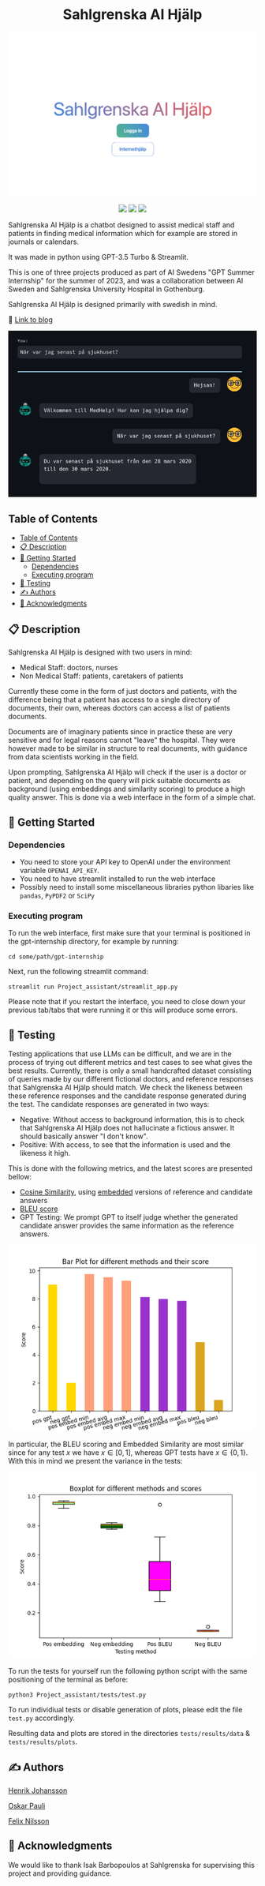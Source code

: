 <h1 align= center>Sahlgrenska AI Hjälp</h1>



<p align="center">
  <img src="img/SAH.png" />
</p>

<p align="center">
<img src="https://img.shields.io/badge/python-3670A0?style=for-the-badge&logo=python&logoColor=ffdd54"/>
<img src="https://img.shields.io/badge/chatGPT-74aa9c?style=for-the-badge&logo=openai&logoColor=white"/>
<img src="https://img.shields.io/badge/pandas-%23150458.svg?style=for-the-badge&logo=pandas&logoColor=white"/>
</p>


Sahlgrenska AI Hjälp is a chatbot designed to assist medical staff and patients in finding medical information which for example are stored in journals or calendars.

It was made in python using GPT-3.5 Turbo & Streamlit.

This is one of three projects produced as part of AI Swedens "GPT Summer Internship" for the summer of 2023, and was a collaboration between AI Sweden and Sahlgrenska University Hospital in Gothenburg.

Sahlgrenska AI Hjälp is designed primarily with swedish in mind.

🔗 [Link to blog]( https://my.ai.se/projects/287)

<p align="center">
  <img src="img/patientdialogue.png" />
</p>


## Table of Contents 
- [Table of Contents](#table-of-contents)
- [📋 Description](#-description)
- [🚀 Getting Started](#-getting-started)
  - [Dependencies](#dependencies)
  - [Executing program](#executing-program)
- [🧪 Testing](#-testing)
- [✍️ Authors](#️-authors)
- [🤝 Acknowledgments](#-acknowledgments)




## 📋 Description

Sahlgrenska AI Hjälp is designed with two users in mind:

* Medical Staff: doctors, nurses
* Non Medical Staff: patients, caretakers of patients
  
Currently these come in the form of just doctors and patients, with the difference being that a patient has access to a single directory of documents, their own, whereas doctors can access a list of patients documents.

Documents are of imaginary patients since in practice these are very sensitive and for legal reasons cannot "leave" the hospital.
They were however made to be similar in structure to real documents, with guidance from data scientists working in the field.

Upon prompting, Sahlgrenska AI Hjälp will check if the user is a doctor or patient, and depending on the query will pick suitable documents as background (using embeddings and similarity scoring) to produce a high quality answer. This is done via a web interface in the form of a simple chat.

## 🚀 Getting Started

### Dependencies

* You need to store your API key to OpenAI under the environment variable ```OPENAI_API_KEY```.
* You need to have streamlit installed to run the web interface
* Possibly need to install some miscellaneous libraries python libaries like ```pandas```, ```PyPDF2``` or ```SciPy```

### Executing program

To run the web interface, first make sure that your terminal is positioned in the gpt-internship directory, for example by running:
```
cd some/path/gpt-internship
```
Next, run the following streamlit command:
```
streamlit run Project_assistant/streamlit_app.py
```
Please note that if you restart the interface, you need to close down your previous tab/tabs that were running it or this will produce some errors.


## 🧪 Testing
Testing applications that use LLMs can be difficult, and we are in the process of trying out different metrics and test cases to see what gives the best results.
Currently, there is only a small handcrafted dataset consisting of queries made by our different fictional doctors, and reference responses that Sahlgrenska AI Hjälp should match.
We check the likeness between these reference responses and the candidate response generated during the test. The candidate responses are generated in two ways:

* Negative: Without access to background information, this is to check that Sahlgrenska AI Hjälp does not hallucinate a fictious answer. It should basically answer "I don't know".
* Positive: With access, to see that the information is used and the likeness it high.

This is done with the following metrics, and the latest scores are presented bellow:
* [Cosine Similarity](https://en.wikipedia.org/wiki/Cosine_similarity), using [embedded](https://platform.openai.com/docs/guides/embeddings/what-are-embeddings) versions of reference and candidate answers
* [BLEU score](https://en.wikipedia.org/wiki/BLEU)
* GPT Testing: We prompt GPT to itself judge whether the generated candidate answer provides the same information as the reference answers.

<p align="center">
  <img src="Project_assistant/tests/results/plots/barplot_tot.png" />
</p>



In particular, the BLEU scoring and Embedded Similarity are most similar since for any test $x$ we have $x \in [0,1]$, whereas GPT tests have $x \in \{0,1\}$. With this in mind we present the variance in the tests:

<p align="center">
  <img src="Project_assistant/tests/results/plots/boxplot_avg.png" />
</p>

To run the tests for yourself run the following python script with the same positioning of the terminal as before:
```
python3 Project_assistant/tests/test.py
```
To run individiual tests or disable generation of plots, please edit the file ```test.py``` accordingly.

Resulting data and plots are stored in the directories ```tests/results/data``` & ```tests/results/plots```.


## ✍️ Authors
[Henrik Johansson](https://github.com/henkejson)

[Oskar Pauli](https://github.com/OGPauli)

[Felix Nilsson](https://github.com/Felix-Nilsson)


## 🤝 Acknowledgments

We would like to thank Isak Barbopoulos at Sahlgrenska for supervising this project and providing guidance.